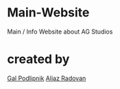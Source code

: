 # Main-Website
Main / Info Website about AG Studios

# created by
[Gal Podlipnik](https://me.pogers.si)
[Aljaz Radovan](https://me.aljazek.si)
